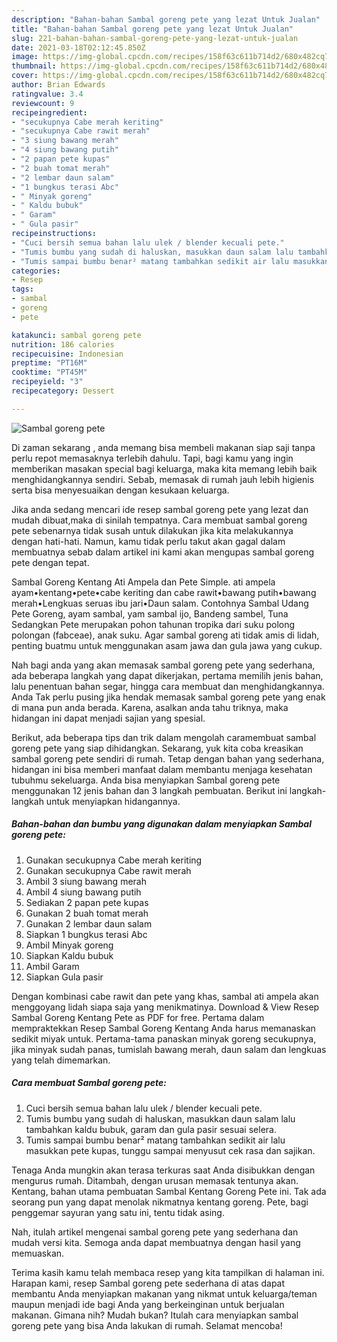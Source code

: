 ```yaml
---
description: "Bahan-bahan Sambal goreng pete yang lezat Untuk Jualan"
title: "Bahan-bahan Sambal goreng pete yang lezat Untuk Jualan"
slug: 221-bahan-bahan-sambal-goreng-pete-yang-lezat-untuk-jualan
date: 2021-03-18T02:12:45.850Z
image: https://img-global.cpcdn.com/recipes/158f63c611b714d2/680x482cq70/sambal-goreng-pete-foto-resep-utama.jpg
thumbnail: https://img-global.cpcdn.com/recipes/158f63c611b714d2/680x482cq70/sambal-goreng-pete-foto-resep-utama.jpg
cover: https://img-global.cpcdn.com/recipes/158f63c611b714d2/680x482cq70/sambal-goreng-pete-foto-resep-utama.jpg
author: Brian Edwards
ratingvalue: 3.4
reviewcount: 9
recipeingredient:
- "secukupnya Cabe merah keriting"
- "secukupnya Cabe rawit merah"
- "3 siung bawang merah"
- "4 siung bawang putih"
- "2 papan pete kupas"
- "2 buah tomat merah"
- "2 lembar daun salam"
- "1 bungkus terasi Abc"
- " Minyak goreng"
- " Kaldu bubuk"
- " Garam"
- " Gula pasir"
recipeinstructions:
- "Cuci bersih semua bahan lalu ulek / blender kecuali pete."
- "Tumis bumbu yang sudah di haluskan, masukkan daun salam lalu tambahkan kaldu bubuk, garam dan gula pasir sesuai selera."
- "Tumis sampai bumbu benar² matang tambahkan sedikit air lalu masukkan pete kupas, tunggu sampai menyusut cek rasa dan sajikan."
categories:
- Resep
tags:
- sambal
- goreng
- pete

katakunci: sambal goreng pete 
nutrition: 186 calories
recipecuisine: Indonesian
preptime: "PT16M"
cooktime: "PT45M"
recipeyield: "3"
recipecategory: Dessert

---
```



![Sambal goreng pete](https://img-global.cpcdn.com/recipes/158f63c611b714d2/680x482cq70/sambal-goreng-pete-foto-resep-utama.jpg)

Di zaman  sekarang , anda memang bisa membeli makanan siap saji tanpa perlu repot memasaknya terlebih dahulu. Tapi, bagi kamu yang ingin memberikan masakan special bagi keluarga, maka kita memang lebih baik menghidangkannya sendiri. Sebab, memasak di rumah jauh lebih higienis serta bisa menyesuaikan dengan kesukaan keluarga.

Jika anda sedang mencari ide resep sambal goreng pete yang lezat dan mudah dibuat,maka di sinilah tempatnya. Cara membuat sambal goreng pete  sebenarnya tidak susah untuk dilakukan jika kita melakukannya dengan hati-hati. Namun, kamu tidak perlu takut akan gagal dalam membuatnya 
sebab dalam artikel ini kami akan mengupas sambal goreng pete dengan tepat.  

Sambal Goreng Kentang Ati Ampela dan Pete Simple. ati ampela ayam•kentang•pete•cabe keriting dan cabe rawit•bawang putih•bawang merah•Lengkuas seruas ibu jari•Daun salam. Contohnya Sambal Udang Pete Goreng, ayam sambal, yam sambal ijo, Bandeng sambel, Tuna Sedangkan Pete merupakan pohon tahunan tropika dari suku polong polongan (fabceae), anak suku. Agar sambal goreng ati tidak amis di lidah, penting buatmu untuk menggunakan asam jawa dan gula jawa yang cukup.

Nah bagi anda yang akan memasak sambal goreng pete yang sederhana, ada beberapa langkah yang dapat dikerjakan, pertama memilih jenis bahan, lalu penentuan bahan segar, hingga cara membuat dan menghidangkannya. Anda Tak perlu pusing jika hendak memasak sambal goreng pete yang enak di mana pun anda berada. Karena, asalkan anda  tahu triknya, maka hidangan ini dapat menjadi sajian yang spesial.

Berikut, ada beberapa tips dan trik dalam mengolah caramembuat sambal goreng pete yang siap dihidangkan. Sekarang, yuk kita coba kreasikan sambal goreng pete sendiri di rumah. Tetap dengan bahan yang sederhana, hidangan ini bisa memberi manfaat dalam membantu menjaga kesehatan tubuhmu sekeluarga. Anda bisa menyiapkan Sambal goreng pete menggunakan 12 jenis bahan dan 3 langkah pembuatan. Berikut ini langkah-langkah untuk menyiapkan hidangannya.

<!--inarticleads1-->

##### Bahan-bahan dan bumbu yang digunakan dalam menyiapkan Sambal goreng pete:

1. Gunakan secukupnya Cabe merah keriting
1. Gunakan secukupnya Cabe rawit merah
1. Ambil 3 siung bawang merah
1. Ambil 4 siung bawang putih
1. Sediakan 2 papan pete kupas
1. Gunakan 2 buah tomat merah
1. Gunakan 2 lembar daun salam
1. Siapkan 1 bungkus terasi Abc
1. Ambil  Minyak goreng
1. Siapkan  Kaldu bubuk
1. Ambil  Garam
1. Siapkan  Gula pasir


Dengan kombinasi cabe rawit dan pete yang khas, sambal ati ampela akan menggoyang lidah siapa saja yang menikmatinya. Download &amp; View Resep Sambal Goreng Kentang Pete as PDF for free. Pertama dalam mempraktekkan Resep Sambal Goreng Kentang Anda harus memanaskan sedikit miyak untuk. Pertama-tama panaskan minyak goreng secukupnya, jika minyak sudah panas, tumislah bawang merah, daun salam dan lengkuas yang telah dimemarkan. 

<!--inarticleads2-->

##### Cara membuat Sambal goreng pete:

1. Cuci bersih semua bahan lalu ulek / blender kecuali pete.
1. Tumis bumbu yang sudah di haluskan, masukkan daun salam lalu tambahkan kaldu bubuk, garam dan gula pasir sesuai selera.
1. Tumis sampai bumbu benar² matang tambahkan sedikit air lalu masukkan pete kupas, tunggu sampai menyusut cek rasa dan sajikan.


Tenaga Anda mungkin akan terasa terkuras saat Anda disibukkan dengan mengurus rumah. Ditambah, dengan urusan memasak tentunya akan. Kentang, bahan utama pembuatan Sambal Kentang Goreng Pete ini. Tak ada seorang pun yang dapat menolak nikmatnya kentang goreng. Pete, bagi penggemar sayuran yang satu ini, tentu tidak asing. 

Nah, itulah artikel mengenai  sambal goreng pete  yang sederhana dan mudah versi kita. Semoga anda dapat membuatnya dengan hasil yang memuaskan. 

Terima kasih kamu telah membaca resep yang kita tampilkan di halaman ini. Harapan kami, resep  Sambal goreng pete sederhana di atas dapat membantu Anda menyiapkan makanan yang nikmat untuk keluarga/teman maupun menjadi ide bagi Anda yang berkeinginan untuk berjualan makanan. Gimana nih? Mudah bukan? Itulah cara menyiapkan sambal goreng pete yang bisa Anda lakukan di rumah. Selamat mencoba!

